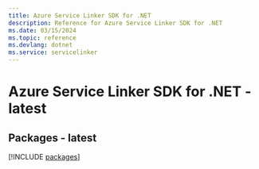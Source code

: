 ```yaml
---
title: Azure Service Linker SDK for .NET
description: Reference for Azure Service Linker SDK for .NET
ms.date: 03/15/2024
ms.topic: reference
ms.devlang: dotnet
ms.service: servicelinker
---
```

# Azure Service Linker SDK for .NET - latest
## Packages - latest
[!INCLUDE [packages](service-linker-index.md)]